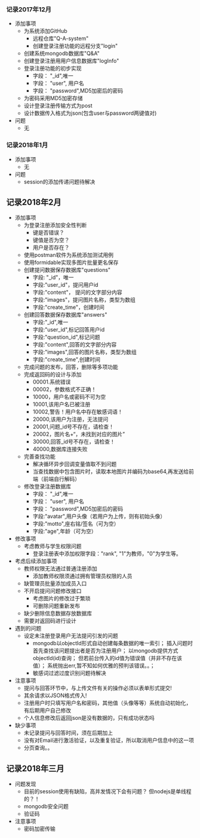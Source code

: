 ### 记录2017年12月
+ 添加事项
    + 为系统添加GitHub
        + 远程仓库"Q-A-system"
        + 创建登录注册功能的远程分支"login"
    + 创建系统mongodb数据库"Q&A"
    + 创建登录注册用用户信息数据库"logInfo"
    + 登录注册功能的初步实现
        + 字段： "_id",唯一
        + 字段： "user", 用户名
        + 字段： "password",MD5加密后的密码
    + 为密码采用MD5加密存储
    + 设计登录注册传输方式为post
    + 设计数据传入格式为json(包含user与password两键值对)
+ 问题
    + 无

### 记录2018年1月
+ 添加事项
    + 无
+ 问题
    + session的添加传递问题待解决

## 记录2018年2月
+ 添加事项
    + 为登录注册添加安全性判断
        + 键是否错误？
        + 键值是否为空？
        + 用户是否存在？
    + 使用postman软件为系统添加测试用例
    + 使用formidable实现多图片批量更名保存
    + 创建提问数据保存数据库"questions"
        + 字段: "_id"，唯一
        + 字段:"user_id"，提问用户id
        + 字段:"content"， 提问的文字部分内容
        + 字段:"images"，提问图片名称，类型为数组
        + 字段:"create_time"，创建时间
    + 创建回答数据保存数据库"answers"
        + 字段:"_id",唯一
        + 字段:"user_id",标记回答用户id
        + 字段:"question_id",标记问题
        + 字段:"content",回答的文字部分内容
        + 字段:"images",回答的图片名称，类型为数组
        + 字段:"create_time",创建时间
    + 完成问题的发布，回答，删除等多项功能
    + 完成返回码的设计与添加
        + 00001.系统错误
        + 00002，参数格式不正确！
        + 10000，用户名或密码不可为空
        + 10001,该用户名已被注册
        + 10002,警告！用户名中存在敏感词语！
        + 20000,该用户为注册，无法提问
        + 20001,问题_id号不存在，请检查！
        + 20002，图片名+“，未找到对应的图片”
        + 30000,回答_id号不存在，请检查！
        + 40000,数据库连接失败
    + 完善查找功能
        + 解决循环异步回调变量值取不到问题
        + 当查找数据中包含图片时，读取本地图片并编码为base64,再发送给前端（前端自行解码）
    + 修改登录注册数据库
        + 字段： "_id",唯一
        + 字段： "user", 用户名
        + 字段： "password",MD5加密后的密码
        + 字段:"avatar",用户头像（若用户为上传，则有初始头像）
        + 字段:"motto",座右铭/签名（可为空）
        + 字段:"age",年龄（可为空）
+ 修改事项
    + 考虑教师与学生权限问题
        + 登录注册表中添加权限字段："rank", "1"为教师，"0"为学生等。
+ 考虑后续添加事项
    + 教师权限无法通过普通注册添加
        + 添加教师权限须通过拥有管理员权限的人员
    + 缺管理员批量添加成员入口
    + 不开启提问问题修改接口
        + 考虑图片的修改过于繁琐
        + 可删除问题重新发布
    + 缺少删除信息数据存放数据库
    + 需要对返回码进行设计
+ 遇到的问题
    + 设定未注册登录用户无法提问引发的问题
        + mongodb以objectId形式自动创建每条数据的唯一索引；
        插入问题时首先查找该问题提出者是否为注册用户；
        以mongodb提供方式objectId(id)查询；
        但若前台传入的id值为错误值（并非不存在该值）；
        系统抛出err,暂不知如何优雅的预判该错误。。；
        + 敏感词过滤过度识别问题待解决
+ 注意事项
    + 提问与回答环节中，与上传文件有关的操作必须以表单形式提交!
    + 其余请求以JSON格式传入!
    + 注册用户时只填写用户名和密码，其他值（头像等等）系统自动初始化，有后期用户自己修改
    + 个人信息修改后返回json是没有数据的，只有成功状态吗
+ 缺少事项
    + 未记录提问与回答时间，须在后期加上
    + 没有对Email进行激活验证，以及重复验证，所以取消用户信息中的这一项
    + 分页查询。。

## 记录2018年三月
+ 问题发现
    + 目前的session使用有缺陷，高并发情况下会有问题？ 但nodejs是单线程的？！
    + mongodb安全问题
    + 验证码
+ 注意事项
    + 密码加密传输